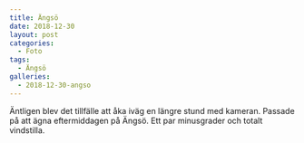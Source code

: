 ```yaml
---
title: Ängsö
date: 2018-12-30
layout: post
categories:
  - Foto
tags:
  - Ängsö
galleries:
  - 2018-12-30-angso
---
```


Äntligen blev det tillfälle att åka iväg en längre stund med kameran. Passade på att ägna eftermiddagen på Ängsö. Ett par minusgrader och totalt vindstilla.
